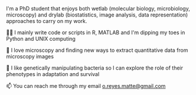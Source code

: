 I'm a PhD student that enjoys both wetlab (molecular biology, microbiology, microscopy) and drylab (biostatistics, image analysis, data representation) approaches to carry on my work.

👨‍💻 I mainly write code or scripts in R, MATLAB and I'm dipping my toes in Python and UNIX computing

🔬 I love microscopy and finding new ways to extract quantitative data from microscopy images

🧬 I like genetically manipulating bacteria so I can explore the role of their phenotypes in adaptation and survival

📫 You can reach me through my email o.reyes.matte@gmail.com

<!---
OReyesMatte/OReyesMatte is a ✨ special ✨ repository because its `README.md` (this file) appears on your GitHub profile.
You can click the Preview link to take a look at your changes.
--->
